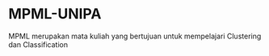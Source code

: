 # MPML-UNIPA
MPML merupakan mata kuliah yang bertujuan untuk mempelajari Clustering dan Classification
